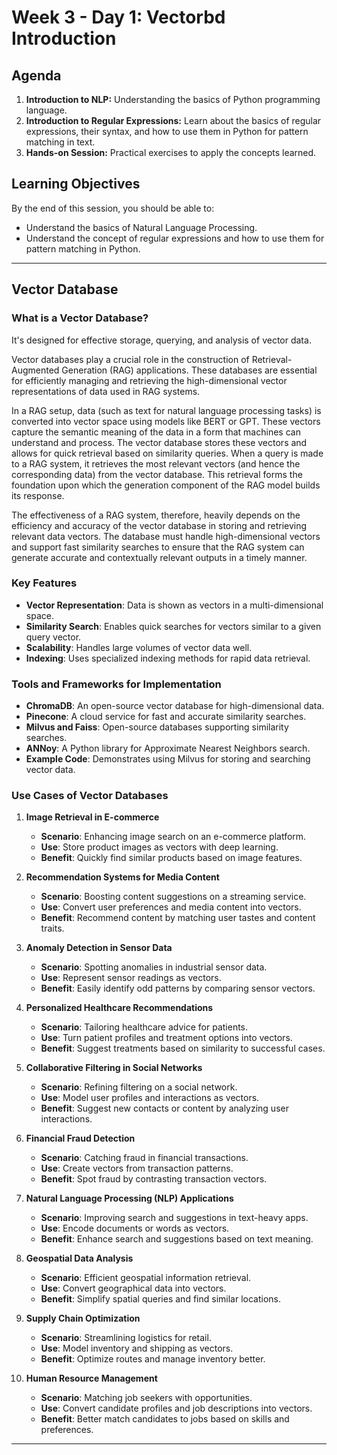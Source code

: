 # Week 3 - Day 1: Vectorbd Introduction

## Agenda

1. **Introduction to NLP:** Understanding the basics of Python programming language.
2. **Introduction to Regular Expressions:** Learn about the basics of regular expressions, their syntax, and how to use them in Python for pattern matching in text.
3. **Hands-on Session:** Practical exercises to apply the concepts learned.

## Learning Objectives

By the end of this session, you should be able to:

- Understand the basics of Natural Language Processing.
- Understand the concept of regular expressions and how to use them for pattern matching in Python.

---

## Vector Database

### What is a Vector Database?

It's designed for effective storage, querying, and analysis of vector data.

Vector databases play a crucial role in the construction of Retrieval-Augmented Generation (RAG) applications. These databases are essential for efficiently managing and retrieving the high-dimensional vector representations of data used in RAG systems.

In a RAG setup, data (such as text for natural language processing tasks) is converted into vector space using models like BERT or GPT. These vectors capture the semantic meaning of the data in a form that machines can understand and process. The vector database stores these vectors and allows for quick retrieval based on similarity queries. When a query is made to a RAG system, it retrieves the most relevant vectors (and hence the corresponding data) from the vector database. This retrieval forms the foundation upon which the generation component of the RAG model builds its response.

The effectiveness of a RAG system, therefore, heavily depends on the efficiency and accuracy of the vector database in storing and retrieving relevant data vectors. The database must handle high-dimensional vectors and support fast similarity searches to ensure that the RAG system can generate accurate and contextually relevant outputs in a timely manner.

### Key Features

- **Vector Representation**: Data is shown as vectors in a multi-dimensional space.
- **Similarity Search**: Enables quick searches for vectors similar to a given query vector.
- **Scalability**: Handles large volumes of vector data well.
- **Indexing**: Uses specialized indexing methods for rapid data retrieval.

### Tools and Frameworks for Implementation

- **ChromaDB**: An open-source vector database for high-dimensional data.
- **Pinecone**: A cloud service for fast and accurate similarity searches.
- **Milvus and Faiss**: Open-source databases supporting similarity searches.
- **ANNoy**: A Python library for Approximate Nearest Neighbors search.
- **Example Code**: Demonstrates using Milvus for storing and searching vector data.

### Use Cases of Vector Databases

1. **Image Retrieval in E-commerce**

   - **Scenario**: Enhancing image search on an e-commerce platform.
   - **Use**: Store product images as vectors with deep learning.
   - **Benefit**: Quickly find similar products based on image features.

2. **Recommendation Systems for Media Content**

   - **Scenario**: Boosting content suggestions on a streaming service.
   - **Use**: Convert user preferences and media content into vectors.
   - **Benefit**: Recommend content by matching user tastes and content traits.

3. **Anomaly Detection in Sensor Data**

   - **Scenario**: Spotting anomalies in industrial sensor data.
   - **Use**: Represent sensor readings as vectors.
   - **Benefit**: Easily identify odd patterns by comparing sensor vectors.

4. **Personalized Healthcare Recommendations**

   - **Scenario**: Tailoring healthcare advice for patients.
   - **Use**: Turn patient profiles and treatment options into vectors.
   - **Benefit**: Suggest treatments based on similarity to successful cases.

5. **Collaborative Filtering in Social Networks**

   - **Scenario**: Refining filtering on a social network.
   - **Use**: Model user profiles and interactions as vectors.
   - **Benefit**: Suggest new contacts or content by analyzing user interactions.

6. **Financial Fraud Detection**

   - **Scenario**: Catching fraud in financial transactions.
   - **Use**: Create vectors from transaction patterns.
   - **Benefit**: Spot fraud by contrasting transaction vectors.

7. **Natural Language Processing (NLP) Applications**

   - **Scenario**: Improving search and suggestions in text-heavy apps.
   - **Use**: Encode documents or words as vectors.
   - **Benefit**: Enhance search and suggestions based on text meaning.

8. **Geospatial Data Analysis**

   - **Scenario**: Efficient geospatial information retrieval.
   - **Use**: Convert geographical data into vectors.
   - **Benefit**: Simplify spatial queries and find similar locations.

9. **Supply Chain Optimization**

   - **Scenario**: Streamlining logistics for retail.
   - **Use**: Model inventory and shipping as vectors.
   - **Benefit**: Optimize routes and manage inventory better.

10. **Human Resource Management**
    - **Scenario**: Matching job seekers with opportunities.
    - **Use**: Convert candidate profiles and job descriptions into vectors.
    - **Benefit**: Better match candidates to jobs based on skills and preferences.

---
